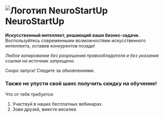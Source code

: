 # ![Логотип NeuroStartUp](img/NeuroStartUpIcon.png) NeuroStartUp

**Искусственный интеллект, решающий ваши бизнес-задачи.** Воспользуйтесь современными возможностями искусственного интеллекта, оставив конкурентов позади!

_Любое копирование без разрешения правообладателя и без указания ссылки на источник запрещено._

Скоро запуск! Следите за обновлениями.

### Также не упусти свой шанс получить скидку на обучение!

Что от тебя требуется:

1. Участвуй в наших бесплатных вебинарах.
2. Зови друзей, вместе веселее.